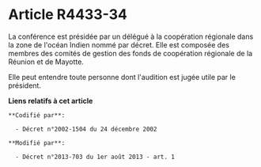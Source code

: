 # Article R4433-34

La conférence est présidée par un délégué à la coopération régionale dans la zone de l'océan Indien nommé par décret. Elle
est composée des membres des comités de gestion des fonds de coopération régionale de la Réunion et de Mayotte.

Elle peut entendre toute personne dont l'audition est jugée utile par le président.

**Liens relatifs à cet article**

	**Codifié par**:

	  - Décret n°2002-1504 du 24 décembre 2002

	**Modifié par**:

	  - Décret n°2013-703 du 1er août 2013 - art. 1
